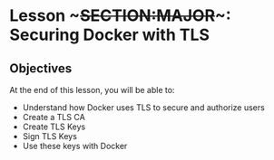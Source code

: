 <!SLIDE>
# Lesson ~~~SECTION:MAJOR~~~: Securing Docker with TLS
## Objectives

At the end of this lesson, you will be able to:

* Understand how Docker uses TLS to secure and authorize users
* Create a TLS CA
* Create TLS Keys
* Sign TLS Keys
* Use these keys with Docker
